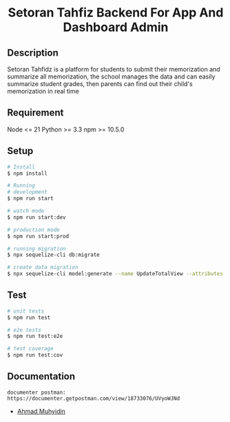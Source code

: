 <a align="center">
    <h1>Setoran Tahfiz Backend For App And Dashboard Admin</h1>
</a>

## Description
Setoran Tahfidz is a platform for students to submit their memorization and summarize all memorization, the school manages the data and can easily summarize student grades, then parents can find out their child's memorization in real time

## Requirement
Node <= 21
Python >= 3.3
npm >= 10.5.0

## Setup
```bash
# Install
$ npm install

# Running
# development
$ npm run start

# watch mode
$ npm run start:dev

# production mode
$ npm run start:prod

# running migration 
$ npx sequelize-cli db:migrate

# create data migration 
$ npx sequelize-cli model:generate --name UpdateTotalView --attributes firstName:string

```

## Test

```bash
# unit tests
$ npm run test

# e2e tests
$ npm run test:e2e

# test coverage
$ npm run test:cov

```


## Documentation

```
documenter postman: https://documenter.getpostman.com/view/18733076/UVyoWJNd
```

- [Ahmad Muhyidin](https://github.com/muhyidin3222)
